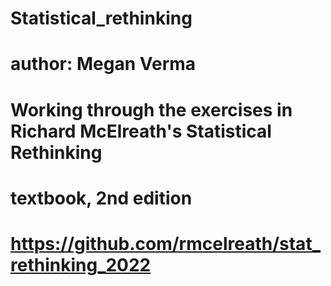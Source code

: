 # Statistical_rethinking

# author: Megan Verma
# Working through the exercises in Richard McElreath's Statistical Rethinking 
# textbook, 2nd edition


# https://github.com/rmcelreath/stat_rethinking_2022